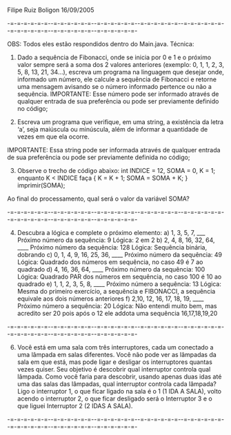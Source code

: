 Filipe Ruiz Boligon
16/09/2005

-=-=-=-=-=-=--=-=-=-=-=-=--=-=-=-=-=-=--=-=-=-=-=-=--=-=-=-=-=-=--=-=-=-=-=-=--=-=-=-=-=-=--=-=-=-=-=-=-

OBS: Todos eles estão respondidos dentro do Main.java.
Técnica:

1) Dado a sequência de Fibonacci, onde se inicia por 0 e 1 e o próximo valor sempre será a soma dos 2 valores anteriores (exemplo: 0, 1, 1, 2, 3, 5, 8, 13, 21, 34...), escreva um programa na linguagem que desejar onde, informado um número, ele calcule a sequência de Fibonacci e retorne uma mensagem avisando se o número informado pertence ou não a sequência.
IMPORTANTE: Esse número pode ser informado através de qualquer entrada de sua preferência ou pode ser previamente definido no código;

2) Escreva um programa que verifique, em uma string, a existência da letra ‘a’, seja maiúscula ou minúscula, além de informar a quantidade de vezes em que ela ocorre.

IMPORTANTE: Essa string pode ser informada através de qualquer entrada de sua preferência ou pode ser previamente definida no código;

3) Observe o trecho de código abaixo: int INDICE = 12, SOMA = 0, K = 1; enquanto K < INDICE faça { K = K + 1; SOMA = SOMA + K; } imprimir(SOMA);

Ao final do processamento, qual será o valor da variável SOMA?

-=-=-=-=-=-=--=-=-=-=-=-=--=-=-=-=-=-=--=-=-=-=-=-=--=-=-=-=-=-=--=-=-=-=-=-=--=-=-=-=-=-=--=-=-=-=-=-=-

4) Descubra a lógica e complete o próximo elemento:
a) 1, 3, 5, 7, ___
Próximo número da sequência: 9
Lógica: 2 em 2
b) 2, 4, 8, 16, 32, 64, ____
Próximo número da sequência: 128
Lógica: Sequência binária, dobrando
c) 0, 1, 4, 9, 16, 25, 36, ____
Próximo número da sequência: 49
Lógica: Quadrado dos números em sequência, no caso 49 é 7 ao quadrado
d) 4, 16, 36, 64, ____
Próximo número da sequência: 100
Lógica: Quadrado PAR dos números em sequência, no caso 100 é 10 ao quadrado
e) 1, 1, 2, 3, 5, 8, ____
Próximo número a sequência: 13
Lógica: Mesma do primeiro exercício, a sequência e FIBONACCI, a sequência equivale aos dois números anteriores
f) 2,10, 12, 16, 17, 18, 19, ____
Próximo número a sequência: 20
Lógica: Não entendi muito bem, mas acredito ser 20 pois após o 12 ele addota uma sequência 16,17,18,19,20

-=-=-=-=-=-=--=-=-=-=-=-=--=-=-=-=-=-=--=-=-=-=-=-=--=-=-=-=-=-=--=-=-=-=-=-=--=-=-=-=-=-=--=-=-=-=-=-=-

6) Você está em uma sala com três interruptores, cada um conectado a uma lâmpada em salas diferentes. Você não pode ver as lâmpadas da sala em que está, mas pode ligar e desligar os interruptores quantas vezes quiser. Seu objetivo é descobrir qual interruptor controla qual lâmpada. Como você faria para descobrir, usando apenas duas idas até uma das salas das lâmpadas, qual interruptor controla cada lâmpada?
Ligo o interruptor 1, o que ficar ligado na sala é o 1 (1 IDA A SALA), volto acendo o interruptor 2, o que ficar desligado será o Interruptor 3 e o que liguei Interruptor 2 (2 IDAS A SALA).

-=-=-=-=-=-=--=-=-=-=-=-=--=-=-=-=-=-=--=-=-=-=-=-=--=-=-=-=-=-=--=-=-=-=-=-=--=-=-=-=-=-=--=-=-=-=-=-=-
